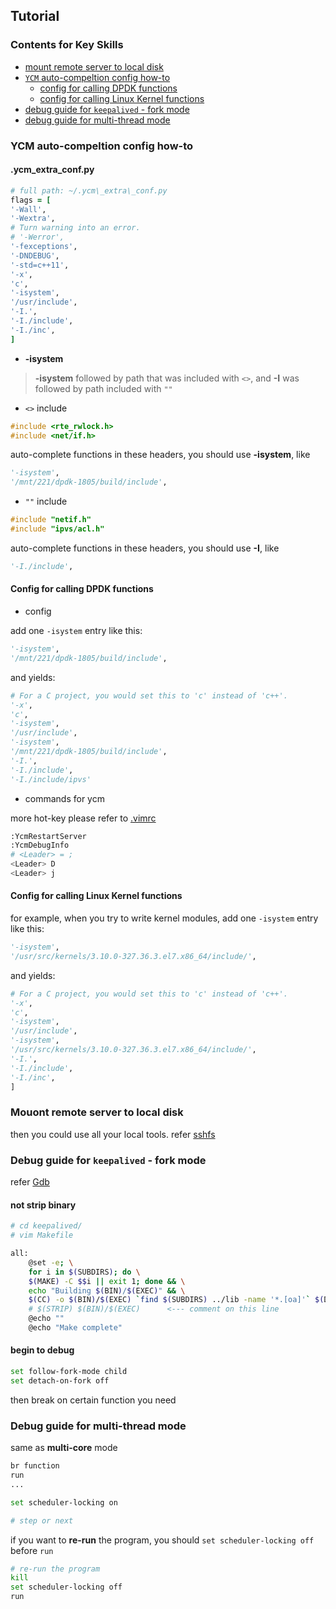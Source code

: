 ## Tutorial
### Contents for Key Skills
- [mount remote server to local disk](#sshfs)
- [`YCM` auto-compeltion config how-to](#ycm)
    - [config for calling DPDK functions](#dpdk)
    - [config for calling Linux Kernel functions](#kernel)
- [debug guide for `keepalived` - fork mode](#keepalived)
- [debug guide for multi-thread mode](#multithread)

<a id=ycm></a>
### YCM auto-compeltion config how-to
#### .ycm\_extra\_conf.py
```ruby
# full path: ~/.ycm\_extra\_conf.py
flags = [
'-Wall',
'-Wextra',
# Turn warning into an error.
# '-Werror',
'-fexceptions',
'-DNDEBUG',
'-std=c++11',
'-x',
'c',
'-isystem',
'/usr/include',
'-I.',
'-I./include',
'-I./inc',
]
```

- **-isystem**

> **-isystem** followed by path that was included with `<>`, and **-I** was followed by path included with `""`

- `<>` include

```c
#include <rte_rwlock.h>
#include <net/if.h>
```

auto-complete functions in these headers, you should use **-isystem**, like

```python
'-isystem',
'/mnt/221/dpdk-1805/build/include',
```

- `""` include

```c
#include "netif.h"
#include "ipvs/acl.h"
```

auto-complete functions in these headers, you should use **-I**, like

```python
'-I./include',
```

<a id=dpdk></a>
#### Config for calling DPDK functions
- config

add one `-isystem` entry like this:

```python
'-isystem',
'/mnt/221/dpdk-1805/build/include',
```

and yields:

```python
# For a C project, you would set this to 'c' instead of 'c++'.
'-x',
'c',
'-isystem',
'/usr/include',
'-isystem',
'/mnt/221/dpdk-1805/build/include',
'-I.',
'-I./include',
'-I./include/ipvs'
```

- commands for ycm

more hot-key please refer to [.vimrc](./track-files/vimrc)

```python
:YcmRestartServer
:YcmDebugInfo
# <Leader> = ;
<Leader> D
<Leader> j
```

<a id=kernel></a>
#### Config for calling Linux Kernel functions
for example, when you try to write kernel modules, add one `-isystem` entry like this:

```python
'-isystem',
'/usr/src/kernels/3.10.0-327.36.3.el7.x86_64/include/',
```

and yields:

```python
# For a C project, you would set this to 'c' instead of 'c++'.
'-x',
'c',
'-isystem',
'/usr/include',
'-isystem',
'/usr/src/kernels/3.10.0-327.36.3.el7.x86_64/include/',
'-I.',
'-I./include',
'-I./inc',
]
```

<a id=sshfs></a>
### Mouont remote server to local disk
then you could use all your local tools. refer [sshfs](./doc/sshfs.md)

<a id=keepalived></a>
### Debug guide for `keepalived` - fork mode
refer  [Gdb](./doc/gdb.md)

#### not strip binary
```bash
# cd keepalived/
# vim Makefile

all:
    @set -e; \
    for i in $(SUBDIRS); do \
    $(MAKE) -C $$i || exit 1; done && \
    echo "Building $(BIN)/$(EXEC)" && \
    $(CC) -o $(BIN)/$(EXEC) `find $(SUBDIRS) ../lib -name '*.[oa]'` $(DPVSDEPS) $(LDFLAGS)
    # $(STRIP) $(BIN)/$(EXEC)      <--- comment on this line
    @echo ""
    @echo "Make complete"
```

#### begin to debug
```bash
set follow-fork-mode child
set detach-on-fork off
```

then break on certain function you need

<a id=multithread></a>
### Debug guide for multi-thread mode

same as **multi-core** mode

```bash
br function
run
...

set scheduler-locking on

# step or next
```

if you want to **re-run** the program, you should `set scheduler-locking off` before `run`

```bash
# re-run the program
kill
set scheduler-locking off
run
```